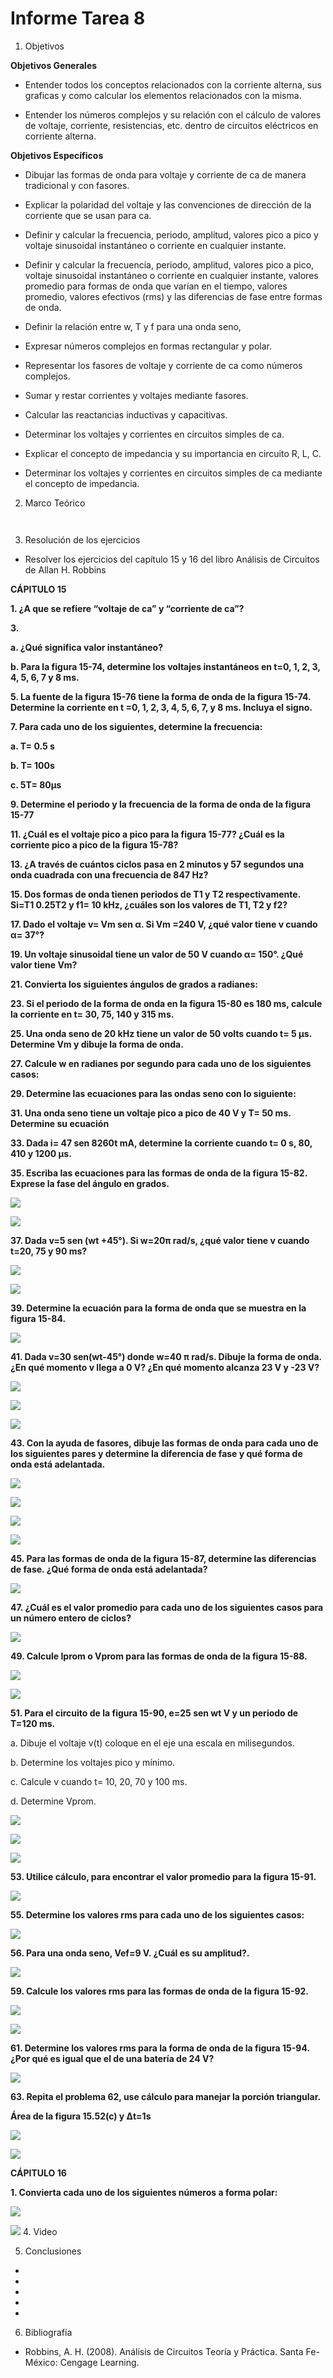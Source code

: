 # Informe Tarea 8

1. Objetivos

 __Objetivos Generales__

* Entender todos los conceptos relacionados con la corriente alterna, sus graficas y como calcular los elementos relacionados con la misma.

* Entender los números complejos y su relación con el cálculo de valores de voltaje, corriente, resistencias, etc. dentro de circuitos eléctricos en corriente alterna.

__Objetivos Específicos__

* Dibujar las formas de onda para voltaje y corriente de ca de manera tradicional y con fasores.

* Explicar la polaridad del voltaje y las convenciones de dirección de la corriente que se usan para ca.

* Definir y calcular la frecuencia, periodo, amplitud, valores pico a pico y voltaje sinusoidal instantáneo o corriente en cualquier instante.

* Definir y calcular la frecuencia, periodo, amplitud, valores pico a pico, voltaje sinusoidal instantáneo o corriente en cualquier instante, valores promedio para formas de onda que varían en el tiempo, valores promedio, valores efectivos (rms) y las diferencias de fase entre formas de onda.

* Definir la relación entre w, T y f para una onda seno, 

* Expresar números complejos en formas rectangular y polar.

* Representar los fasores de voltaje y corriente de ca como números complejos.

* Sumar y restar corrientes y voltajes mediante fasores.

* Calcular las reactancias inductivas y capacitivas.

* Determinar los voltajes y corrientes en circuitos simples de ca. 

* Explicar el concepto de impedancia y su importancia en circuito R, L, C. 

* Determinar los voltajes y corrientes en circuitos simples de ca mediante el concepto de impedancia.



2. Marco Teórico


![]() 



![]() 

3. Resolución de los ejercicios

* Resolver los ejercicios del capítulo 15 y 16 del libro Análisis de Circuitos de Allan H. Robbins

__CÁPITULO 15__

__1. ¿A que se refiere “voltaje de ca” y “corriente de ca”?__

__3.__

__a. ¿Qué significa valor instantáneo?__

__b. Para la figura 15-74, determine los voltajes instantáneos en t=0, 1, 2, 3, 4, 5, 6, 7 y 8 ms.__


__5. La fuente de la figura 15-76 tiene la forma de onda de la figura 15-74. Determine la corriente en t =0, 1, 2, 3, 4, 5, 6, 7, y 8 ms. Incluya el signo.__


__7. Para cada uno de los siguientes, determine la frecuencia:__

__a. T= 0.5 s__

__b. T= 100s__

__c. 5T= 80µs__

__9. Determine el periodo y la frecuencia de la forma de onda de la figura 15-77__

__11. ¿Cuál es el voltaje pico a pico para la figura 15-77? ¿Cuál es la corriente pico a pico de la figura 15-78?__

__13. ¿A través de cuántos ciclos pasa en 2 minutos y 57 segundos una onda cuadrada con una frecuencia de 847 Hz?__

__15. Dos formas de onda tienen periodos de T1 y T2 respectivamente. Si=T1 0.25T2 y f1= 10 kHz, ¿cuáles son los valores de T1, T2 y f2?__

__17. Dado el voltaje v= Vm sen α. Si Vm =240 V, ¿qué valor tiene v cuando α= 37°?__

__19. Un voltaje sinusoidal tiene un valor de 50 V cuando α= 150°. ¿Qué valor tiene Vm?__

__21.  Convierta los siguientes ángulos de grados a radianes:__

__23.  Si el periodo de la forma de onda en la figura 15-80 es 180 ms, calcule la corriente en t= 30, 75, 140 y 315 ms.__

__25. Una onda seno de 20 kHz tiene un valor de 50 volts cuando t= 5 µs. Determine Vm y dibuje la forma de onda.__

__27. Calcule w en radianes por segundo para cada uno de los siguientes casos:__

__29. Determine las ecuaciones para las ondas seno con lo siguiente:__

__31. Una onda seno tiene un voltaje pico a pico de 40 V y T= 50 ms. Determine
su ecuación__

__33. Dada i= 47 sen 8260t mA, determine la corriente cuando t= 0 s, 80, 410 y
1200 µs.__

__35. Escriba las ecuaciones para las formas de onda de la figura 15-82. Exprese la fase del ángulo en grados.__

![](https://github.com/ItzAdoc/ImaD8/blob/main/15.35.PNG)

![](https://github.com/ItzAdoc/ImaD8/blob/main/15.35a.PNG)

__37. Dada v=5 sen (wt +45°). Si w=20π rad/s, ¿qué valor tiene v cuando t=20, 75 y 90 ms?__

![](https://github.com/ItzAdoc/ImaD8/blob/main/15.37.PNG)

![](https://github.com/ItzAdoc/ImaD8/blob/main/15.37a.PNG)

__39. Determine la ecuación para la forma de onda que se muestra en la figura 15-84.__

![](https://github.com/ItzAdoc/ImaD8/blob/main/15.39.PNG)


__41. Dada v=30 sen(wt-45°) donde w=40 π rad/s. Dibuje la forma de onda. ¿En qué momento v llega a 0 V? ¿En qué momento alcanza 23 V y -23 V?__


![](https://github.com/ItzAdoc/ImaD8/blob/main/15.41.PNG)

![](https://github.com/ItzAdoc/ImaD8/blob/main/15.41a.PNG)

![](https://github.com/ItzAdoc/ImaD8/blob/main/15.41b.PNG)

__43. Con la ayuda de fasores, dibuje las formas de onda para cada uno de los siguientes pares y determine la diferencia de fase y qué forma de onda está adelantada.__

![](https://github.com/ItzAdoc/ImaD8/blob/main/15.43.PNG)

![](https://github.com/ItzAdoc/ImaD8/blob/main/15.43a.PNG)

![](https://github.com/ItzAdoc/ImaD8/blob/main/15.43b.PNG)

![](https://github.com/ItzAdoc/ImaD8/blob/main/15.43c.PNG)

__45. Para las formas de onda de la figura 15-87, determine las diferencias de fase. ¿Qué forma de onda está adelantada?__

![](https://github.com/ItzAdoc/ImaD8/blob/main/15.45.PNG)

__47. ¿Cuál es el valor promedio para cada uno de los siguientes casos para un número entero de ciclos?__

![](https://github.com/ItzAdoc/ImaD8/blob/main/15.47.PNG)

__49. Calcule Iprom o Vprom para las formas de onda de la figura 15-88.__

![](https://github.com/ItzAdoc/ImaD8/blob/main/15.49.PNG)

![](https://github.com/ItzAdoc/ImaD8/blob/main/15.49a.PNG)

__51. Para el circuito de la figura 15-90, e=25 sen wt V y un periodo de T=120 ms.__ 

a. Dibuje el voltaje v(t) coloque en el eje una escala en milisegundos.

b. Determine los voltajes pico y mínimo. 

c. Calcule v cuando t= 10, 20, 70 y 100 ms. 

d. Determine Vprom.

![](https://github.com/ItzAdoc/ImaD8/blob/main/15.51.PNG)

![](https://github.com/ItzAdoc/ImaD8/blob/main/15.51a.PNG)

![](https://github.com/ItzAdoc/ImaD8/blob/main/15.51ab.PNG)

__53. Utilice cálculo, para encontrar el valor promedio para la figura 15-91.__

![](https://github.com/ItzAdoc/ImaD8/blob/main/15.53.PNG)

__55. Determine los valores rms para cada uno de los siguientes casos:__

![](https://github.com/ItzAdoc/ImaD8/blob/main/15.55.PNG)

__56. Para una onda seno, Vef=9 V. ¿Cuál es su amplitud?.__

![](https://github.com/ItzAdoc/ImaD8/blob/main/15.56.PNG)

__59. Calcule los valores rms para las formas de onda de la figura 15-92.__

![](https://github.com/ItzAdoc/ImaD8/blob/main/15.59.PNG)

![](https://github.com/ItzAdoc/ImaD8/blob/main/15.59a.PNG)

__61. Determine los valores rms para la forma de onda de la figura 15-94. ¿Por qué es igual que el de una batería de 24 V?__

![](https://github.com/ItzAdoc/ImaD8/blob/main/15.61.PNG)

__63. Repita el problema 62, use cálculo para manejar la porción triangular.__

__Área de la figura 15.52(c) y Δt=1s__ 

![](https://github.com/ItzAdoc/ImaD8/blob/main/15.63.PNG)

![](https://github.com/ItzAdoc/ImaD8/blob/main/15.63a.PNG)

__CÁPITULO 16__

__1. Convierta cada uno de los siguientes números a forma polar:__

![](https://github.com/ItzAdoc/ImaD8/blob/main/16.1.PNG)


![](https://github.com/ItzAdoc/ImaD8/blob/main/16.1a.PNG)
4. Video






5. Conclusiones 
* 

* 

* 

* 

* 


6. Bibliografía

* Robbins, A. H. (2008). Análisis de Circuitos Teoría y Práctica. Santa Fe-México: Cengage Learning. 


